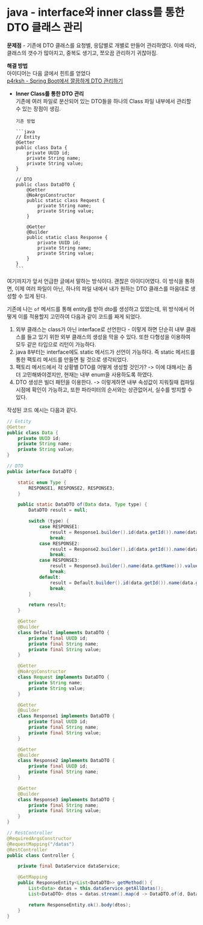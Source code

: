 # java - interface와 inner class를 통한 DTO 클래스 관리

**문제점** - 기존에 DTO 클래스를 요청별, 응답별로 개별로 만들어 관리하였다. 이에 따라, 클래스의 갯수가 많아지고, 중복도 생기고, 쪼오끔 관리하기 귀찮아짐.

**해결 방법**  
아이디어는 다음 글에서 힌트를 얻었다  
[p4rksh - Spring Boot에서 깔끔하게 DTO 관리하기](https://velog.io/@p4rksh/Spring-Boot%EC%97%90%EC%84%9C-%EA%B9%94%EB%81%94%ED%95%98%EA%B2%8C-DTO-%EA%B4%80%EB%A6%AC%ED%95%98%EA%B8%B0)

- **Inner Class를 통한 DTO 관리**  
  기존에 여러 파일로 분산되어 있는 DTO들을 하나의 Class 파일 내부에서 관리할 수 있는 장점이 생김.

      기존 방법

      ```java
      // Entity
      @Getter
      public class Data {
          private UUID id;
          private String name;
          private String value;
      }

      // DTO
      public class DataDTO {
          @Getter
          @NoArgsConstructor
          public static class Request {
              private String name;
              private String value;
          }

          @Getter
          @Builder
          public static class Response {
              private UUID id;
              private String name;
              private String value;
          }
      }
      ```

여기까지가 앞서 언급한 글에서 말하는 방식이다. 괜찮은 아이디어였다. 이 방식을 통하면, 이제 여러 파일이 아닌, 하나의 파일 내에서 내가 원하는 DTO 클래스를 마음대로 생성할 수 있게 된다.

기존에 나는 `of` 메서드를 통해 entity를 받아 dto를 생성하고 있었는데, 위 방식에서 어떻게 이를 적용할지 고민하여 다음과 같이 코드를 짜게 되었다.

1. 외부 클래스는 class가 아닌 interface로 선언한다 - 이렇게 하면 단순히 내부 클래스를 들고 있기 위한 외부 클래스의 생성을 막을 수 있다. 또한 다형성을 이용하여 모두 같은 타입으로 리턴이 가능하다.
2. java 8부터는 interface에도 static 메서드가 선언이 가능하다. 즉 static 메서드를 통한 팩토리 메서드를 만들면 될 것으로 생각되었다.
3. 팩토리 메서드에서 각 상황별 DTO를 어떻게 생성할 것인가? -> 이에 대해서는 좀 더 고민해봐야겠지만, 현재는 내부 enum을 사용하도록 하였다.
4. DTO 생성은 빌더 패턴을 이용한다. -> 이렇게하면 내부 속성값이 지워질때 컴파일시점에 확인이 가능하고, 또한 파라미터의 순서와는 상관없어서, 실수를 방지할 수 있다.

작성된 코드 예시는 다음과 같다.

```java
// Entity
@Getter
public class Data {
    private UUID id;
    private String name;
    private String value;
}

// DTO
public interface DataDTO {

    static enum Type {
        RESPONSE1, RESPONSE2, RESPONSE3;
    }

    public static DataDTO of(Data data, Type type) {
        DataDTO result = null;

        switch (type) {
            case RESPONSE1:
                result = Response1.builder().id(data.getId()).name(data.getName()).value(data.getValue()).build();
                break;
            case RESPONSE2:
                result = Response2.builder().id(data.getId()).name(data.getName()).build();
                break;
            case RESPONSE3:
                result = Response3.builder().name(data.getName()).value().build();
                break;
            default:
                result = Default.builder().id(data.getId()).name(data.getName()).value(data.getValue()).build();
                break;
        }

        return result;
    }

    @Getter
    @Builder
    class Default implements DataDTO {
        private final UUID id;
        private final String name;
        private final String value;
    }

    @Getter
    @NoArgsConstructor
    class Request implements DataDTO {
        private String name;
        private String value;
    }

    @Getter
    @Builder
    class Response1 implements DataDTO {
        private final UUID id;
        private final String name;
        private final String value;
    }

    @Getter
    @Builder
    class Response2 implements DataDTO {
        private final UUID id;
        private final String name;
    }

    @Getter
    @Builder
    class Response3 implements DataDTO {
        private final String name;
        private final String value;
    }
}

// RestController
@RequiredArgsConstructor
@RequestMapping("/datas")
@RestController
public class Controller {

    private final DataService dataService;

    @GetMapping
    public ResponseEntity<List<DataDTO>> getMethod() {
        List<Data> datas = this.dataService.getAllDatas();
        List<DataDTO> dtos = datas.stream().map(d -> DataDTO.of(d, DataDTO.Type.RESPONSE2)).collect(Collectors.toList());

        return ResponseEntity.ok().body(dtos);
    }
}
```
